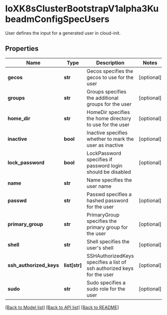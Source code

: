 # IoXK8sClusterBootstrapV1alpha3KubeadmConfigSpecUsers

User defines the input for a generated user in cloud-init.
## Properties
Name | Type | Description | Notes
------------ | ------------- | ------------- | -------------
**gecos** | **str** | Gecos specifies the gecos to use for the user | [optional] 
**groups** | **str** | Groups specifies the additional groups for the user | [optional] 
**home_dir** | **str** | HomeDir specifies the home directory to use for the user | [optional] 
**inactive** | **bool** | Inactive specifies whether to mark the user as inactive | [optional] 
**lock_password** | **bool** | LockPassword specifies if password login should be disabled | [optional] 
**name** | **str** | Name specifies the user name | 
**passwd** | **str** | Passwd specifies a hashed password for the user | [optional] 
**primary_group** | **str** | PrimaryGroup specifies the primary group for the user | [optional] 
**shell** | **str** | Shell specifies the user&#39;s shell | [optional] 
**ssh_authorized_keys** | **list[str]** | SSHAuthorizedKeys specifies a list of ssh authorized keys for the user | [optional] 
**sudo** | **str** | Sudo specifies a sudo role for the user | [optional] 

[[Back to Model list]](../README.md#documentation-for-models) [[Back to API list]](../README.md#documentation-for-api-endpoints) [[Back to README]](../README.md)


